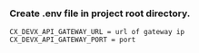 ### Create .env file in project root directory.
```
CX_DEVX_API_GATEWAY_URL = url of gateway ip
CX_DEVX_API_GATEWAY_PORT = port
```
